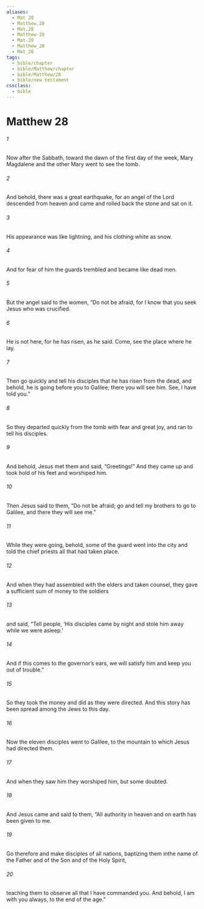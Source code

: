 ```yaml
---
aliases:
  - Mat 28
  - Matthew.28
  - Mat.28
  - Matthew-28
  - Mat-28
  - Matthew_28
  - Mat_28
tags:
  - bible/chapter
  - bible/Matthew/chapter
  - bible/Matthew/28
  - bible/new testament
cssclass:
  - bible
---
```


# Matthew 28

###### 1
Now after the Sabbath, toward the dawn of the first day of the week, Mary Magdalene and the other Mary went to see the tomb.
###### 2
And behold, there was a great earthquake, for an angel of the Lord descended from heaven and came and rolled back the stone and sat on it.
###### 3
His appearance was like lightning, and his clothing white as snow.
###### 4
And for fear of him the guards trembled and became like dead men.
###### 5
But the angel said to the women, “Do not be afraid, for I know that you seek Jesus who was crucified.
###### 6
He is not here, for he has risen, as he said. Come, see the place where he lay.
###### 7
Then go quickly and tell his disciples that he has risen from the dead, and behold, he is going before you to Galilee; there you will see him. See, I have told you.”
###### 8
So they departed quickly from the tomb with fear and great joy, and ran to tell his disciples.
###### 9
And behold, Jesus met them and said, “Greetings!” And they came up and took hold of his feet and worshiped him.
###### 10
Then Jesus said to them, “Do not be afraid; go and tell my brothers to go to Galilee, and there they will see me.”
###### 11
While they were going, behold, some of the guard went into the city and told the chief priests all that had taken place.
###### 12
And when they had assembled with the elders and taken counsel, they gave a sufficient sum of money to the soldiers
###### 13
and said, “Tell people, ‘His disciples came by night and stole him away while we were asleep.’
###### 14
And if this comes to the governor’s ears, we will satisfy him and keep you out of trouble.”
###### 15
So they took the money and did as they were directed. And this story has been spread among the Jews to this day.
###### 16
Now the eleven disciples went to Galilee, to the mountain to which Jesus had directed them.
###### 17
And when they saw him they worshiped him, but some doubted.
###### 18
And Jesus came and said to them, “All authority in heaven and on earth has been given to me.
###### 19
Go therefore and make disciples of all nations, baptizing them inthe name of the Father and of the Son and of the Holy Spirit,
###### 20
teaching them to observe all that I have commanded you. And behold, I am with you always, to the end of the age.”


